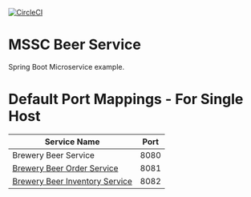 [![CircleCI](https://circleci.com/gh/ctavera/mssc-beer-service.svg?style=svg)](https://circleci.com/gh/ctavera/mssc-beer-service)
# MSSC Beer Service

Spring Boot Microservice example.

# Default Port Mappings - For Single Host
| Service Name | Port | 
| --------| -----|
| Brewery Beer Service | 8080 |
| [Brewery Beer Order Service](https://github.com/ctavera/mssc-beer-order-service) | 8081 |
| [Brewery Beer Inventory Service](https://github.com/ctavera/mssc-beer-inventory-service) | 8082 |